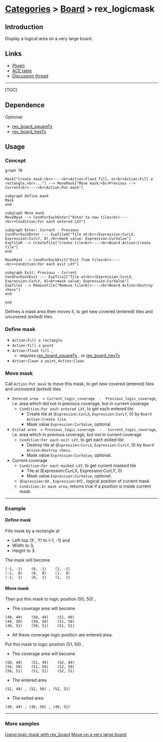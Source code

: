 # [Categories](categories.index.html) > [Board](board.index.html) > rex_logicmask

## Introduction

Display a logical area on a very large board.

## Links

- [Plugin](https://dl.dropboxusercontent.com/u/5779181/C2Repo/Zip/plugins/rex_logicmask.7z)
- [ACE table](https://rexrainbow.github.io/C2RexDoc/c2rexpluginsACE/plugin_rex_logicmask.html)
- [Discussion thread](https://www.scirra.com/forum/plugin-rex-logicmask_t118875)


----

[TOC]

## Dependence

Optional:

- [rex_board_squareTx](http://c2rexplugins.weebly.com/rex_board_squaretx.html)
- [rex_board_hexTx](http://c2rexplugins.weebly.com/rex_board_hextx.html)

## Usage

### Concept

```mermaid
graph TB

Mask["Create mask:<br>----<br>Action:Flood fill, or<br>Action:Fill a rectangle,<br>..."] --> MoveMask["Move mask:<br>Previous --> Current<br>----<br>Action:Put mask"]

subgraph Define mask
Mask
end

subgraph Move mask
MoveMask --> CondForEachEnter["Enter to new tiles<br>----<br>+Condition:For each entered LXY"]

subgraph Enter: Current - Previous
CondForEachEnter --- ExpTile0["Tile at<br>(Expression:CurLX, Expression:CurLY, 0),<br>mask value: Expression:CurValue"]
ExpTile0 --> CreateTile["Create tile<br>----<br>Board Action:Create tile"]
end

MoveMask --> CondForEachExit["Exit from tiles<br>----<br>+Condition:For each exit LXY"]

subgraph Exit: Previous - Current
CondForEachExit --- ExpTile1["Tile at<br>(Expression:CurLX, Expression:CurLY, 0)<br>mask value: Expression:CurValue"]
ExpTile1 --> RemoveTile["Remove tile<br>----<br>Board Action:Destroy chess"]
end

end
```

Defines a mask area then moves it, to get new covered (entered) tiles and uncovered (exited) tiles.

### Define mask

- `Action:Fill a rectangle`
- `Action:Fill a point`
- `Action:Flood fill `, 
  - requires [rex_board_squareTx](rex_board_squaretx.html) , or [rex_board_hexTx](rex_board_hextx.html)
- `Action:Clean a point`, `Action:Clean`

### Move mask

Call `Action:Put mask` to move this mask, to get new covered (entered) tiles and uncovered (exited) tiles.

- `Entered area  = Current_logic_coverage  -  Previous_logic_coverage`, i.e. area which did not in previous coverage, but in current coverage
  - `Condition:For each entered LXY`, to get each entered tile
    - Create  tile at (`Expression:CurLX`, `Expression:CurLY`, 0) by  `Board Action:Create tile`.
    - Mask value `Expression:CurValue`, optional.
- `Exited area  = Previous_logic_coverage  -   Current_logic_coverage`,  i.e. area which in previous coverage, but not in current coverage
  - `Condition:For each exit LXY`, to get each exited tile
    - Destroy tile at (`Expression:CurLX`, `Expression:CurLY`, 0) by  `Board Action:Destroy chess`.
    - Mask value `Expression:CurValue`, optional.
- Current coverage
  - `Condition:For each masked LXY`, to get current masked tile
    - Tile at (Expression:CurLX, Expression:CurLY, 0)
    - Mask value `Expression:CurValue`, optional.
  - (`Expression:OX` , `Expression:OY`) , logical position of current mask
  - `Condition:In mask area`, returns true if a position is inside current mask.

----

### Example

#### Define mask

Fills mask by a rectangle at 

- Left-top (X , Y) to (-1, -1) and 
- Width to 3, 
- Height to 3. 

The mask will become

```
(-1, -1)    (0, -1)    (1, -1)
(-1,  0)    (0,  0)    (1,  0)
(-1,  1)    (0,  1)    (1,  1)
```

#### Move mask

Then put this mask to logic position (50, 50) , 

- The coverage area will become

```
(49, 49)    (50, 49)    (51, 49)
(49, 50)    (50, 50)    (51, 50)
(49, 51)    (50, 51)    (51, 51)
```

- All these coverage logic position are entered area.

Put this mask to logic position (51, 50) , 

- The coverage area will become

```
(50, 49)    (51, 49)    (52, 49)
(50, 50)    (51, 50)    (52, 50)
(50, 51)    (51, 51)    (52, 51)
```

- The entered area

```
(52, 49) , (52, 50) , (52, 51)
```

- The exited area

```
(49, 49) , (49, 50) , (49, 51)
```

----

### More samples

[Using logic mask with rex_board](https://onedrive.live.com/redir?resid=7497FD5EC94476E!1014&authkey=!AAgE7vo2EOVc9Ww&ithint=file%2ccapx)
[Move on a very large board](https://onedrive.live.com/redir?resid=7497FD5EC94476E!1024&authkey=!AF1lJt1z-lGtoXs&ithint=file%2ccapx)
